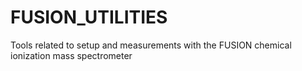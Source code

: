 # FUSION_UTILITIES
Tools related to setup and measurements with the FUSION chemical ionization mass spectrometer
